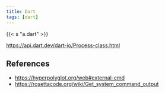 ```yaml
---
title: Dart
tags: [dart]
---
```


{{< s "a.dart" >}}

<https://api.dart.dev/dart-io/Process-class.html>

## References

- <https://hyperpolyglot.org/web#external-cmd>
- <https://rosettacode.org/wiki/Get_system_command_output>
